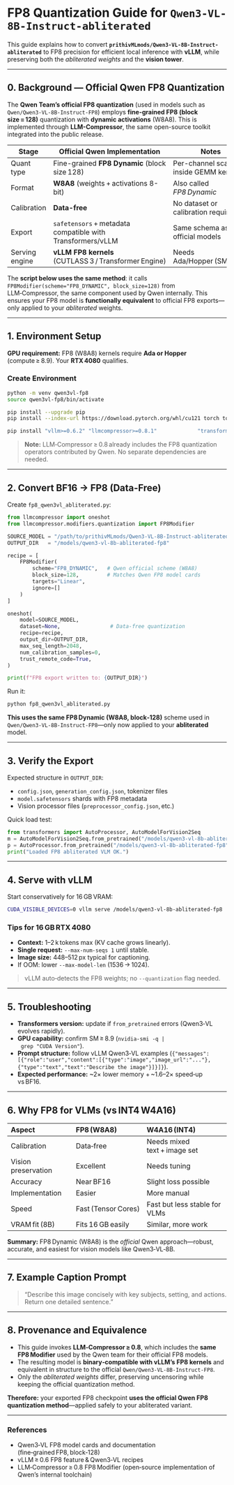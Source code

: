# FP8 Quantization Guide for `Qwen3-VL-8B-Instruct-abliterated`

This guide explains how to convert **`prithivMLmods/Qwen3-VL-8B-Instruct-abliterated`** to FP8 precision for efficient local inference with **vLLM**, while preserving both the *abliterated weights* and the **vision tower**.

---

## 0. Background — Official Qwen FP8 Quantization

The **Qwen Team’s official FP8 quantization** (used in models such as `Qwen/Qwen3-VL-8B-Instruct-FP8`) employs **fine-grained FP8 (block size = 128)** quantization with **dynamic activations** (W8A8).
This is implemented through **LLM-Compressor**, the same open-source toolkit integrated into the public release.

| Stage | Official Qwen Implementation | Notes |
|--------|------------------------------|-------|
| Quant type | Fine-grained **FP8 Dynamic** (block size 128) | Per-channel scaling inside GEMM kernels |
| Format | **W8A8** (weights + activations 8-bit) | Also called *FP8 Dynamic* |
| Calibration | **Data-free** | No dataset or calibration required |
| Export | `safetensors` + metadata compatible with Transformers/vLLM | Same schema as official models |
| Serving engine | **vLLM FP8 kernels** (CUTLASS 3 / Transformer Engine) | Needs Ada/Hopper (SM ≥ 8.9) |

The **script below uses the same method**: it calls `FP8Modifier(scheme="FP8_DYNAMIC", block_size=128)` from LLM‑Compressor, the same component used by Qwen internally.
This ensures your FP8 model is **functionally equivalent** to official FP8 exports—only applied to your *abliterated* weights.

---

## 1. Environment Setup

**GPU requirement:** FP8 (W8A8) kernels require **Ada or Hopper** (compute ≥ 8.9). Your **RTX 4080** qualifies.

### Create Environment
```bash
python -m venv qwen3vl-fp8
source qwen3vl-fp8/bin/activate

pip install --upgrade pip
pip install --index-url https://download.pytorch.org/whl/cu121 torch torchvision torchaudio

pip install "vllm>=0.6.2" "llmcompressor>=0.8.1"             "transformers>=4.46" "accelerate>=1.0.0"             "safetensors>=0.4.5" "sentencepiece" "protobuf" "einops" "Pillow"
```

> **Note:** LLM‑Compressor ≥ 0.8 already includes the FP8 quantization operators contributed by Qwen. No separate dependencies are needed.

---

## 2. Convert BF16 → FP8 (Data-Free)

Create `fp8_qwen3vl_abliterated.py`:

```python
from llmcompressor import oneshot
from llmcompressor.modifiers.quantization import FP8Modifier

SOURCE_MODEL = "/path/to/prithivMLmods/Qwen3-VL-8B-Instruct-abliterated"
OUTPUT_DIR   = "/models/qwen3-vl-8b-abliterated-fp8"

recipe = [
    FP8Modifier(
        scheme="FP8_DYNAMIC",   # Qwen official scheme (W8A8)
        block_size=128,         # Matches Qwen FP8 model cards
        targets="Linear",
        ignore=[]
    )
]

oneshot(
    model=SOURCE_MODEL,
    dataset=None,                # Data-free quantization
    recipe=recipe,
    output_dir=OUTPUT_DIR,
    max_seq_length=2048,
    num_calibration_samples=0,
    trust_remote_code=True,
)

print(f"FP8 export written to: {OUTPUT_DIR}")
```

Run it:
```bash
python fp8_qwen3vl_abliterated.py
```

**This uses the same FP8 Dynamic (W8A8, block‑128)** scheme used in `Qwen/Qwen3‑VL‑8B‑Instruct‑FP8`—only now applied to your **abliterated** model.

---

## 3. Verify the Export

Expected structure in `OUTPUT_DIR`:
- `config.json`, `generation_config.json`, tokenizer files
- `model.safetensors` shards with FP8 metadata
- Vision processor files (`preprocessor_config.json`, etc.)

Quick load test:
```python
from transformers import AutoProcessor, AutoModelForVision2Seq
m = AutoModelForVision2Seq.from_pretrained("/models/qwen3-vl-8b-abliterated-fp8", trust_remote_code=True)
p = AutoProcessor.from_pretrained("/models/qwen3-vl-8b-abliterated-fp8", trust_remote_code=True)
print("Loaded FP8 abliterated VLM OK.")
```

---

## 4. Serve with vLLM

Start conservatively for 16 GB VRAM:

```bash
CUDA_VISIBLE_DEVICES=0 vllm serve /models/qwen3-vl-8b-abliterated-fp8   --trust-remote-code   --max-model-len 2048   --max-num-seqs 1   --gpu-memory-utilization 0.92
```

### Tips for 16 GB RTX 4080
- **Context:** 1–2 k tokens max (KV cache grows linearly).
- **Single request:** `--max-num-seqs 1` until stable.
- **Image size:** 448–512 px typical for captioning.
- If OOM: lower `--max-model-len` (1536 → 1024).

> vLLM auto‑detects the FP8 weights; no `--quantization` flag needed.

---

## 5. Troubleshooting

- **Transformers version:** update if `from_pretrained` errors (Qwen3‑VL evolves rapidly).
- **GPU capability:** confirm SM ≥ 8.9 (`nvidia-smi -q | grep "CUDA Version"`).
- **Prompt structure:** follow vLLM Qwen3‑VL examples (`{"messages":[{"role":"user","content":[{"type":"image","image_url":"..."},{"type":"text","text":"Describe the image"}]}]}`).
- **Expected performance:** ~2× lower memory + ~1.6–2× speed‑up vs BF16.

---

## 6. Why FP8 for VLMs (vs INT4 W4A16)

| Aspect | FP8 (W8A8) | W4A16 (INT4) |
|:-------|:-----------|:-------------|
| Calibration | Data‑free | Needs mixed text + image set |
| Vision preservation | Excellent | Needs tuning |
| Accuracy | Near BF16 | Slight loss possible |
| Implementation | Easier | More manual |
| Speed | Fast (Tensor Cores) | Fast but less stable for VLMs |
| VRAM fit (8B) | Fits 16 GB easily | Similar, more work |

**Summary:** FP8 Dynamic (W8A8) is the *official* Qwen approach—robust, accurate, and easiest for vision models like Qwen3‑VL‑8B.

---

## 7. Example Caption Prompt
> “Describe this image concisely with key subjects, setting, and actions. Return one detailed sentence.”

---

## 8. Provenance and Equivalence

- This guide invokes **LLM‑Compressor ≥ 0.8**, which includes the **same FP8 Modifier** used by the Qwen team for their official FP8 models.
- The resulting model is **binary‑compatible with vLLM’s FP8 kernels** and equivalent in structure to the official `Qwen/Qwen3‑VL‑8B‑Instruct‑FP8`.
- Only the *abliterated weights* differ, preserving uncensoring while keeping the official quantization method.

**Therefore:** your exported FP8 checkpoint **uses the official Qwen FP8 quantization method**—applied safely to your abliterated variant.

---

### References
- Qwen3‑VL FP8 model cards and documentation (fine‑grained FP8, block‑128)
- vLLM ≥ 0.6 FP8 feature & Qwen3‑VL recipes
- LLM‑Compressor ≥ 0.8 FP8 Modifier (open‑source implementation of Qwen’s internal toolchain)
